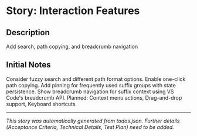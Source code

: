 # Story: Interaction Features

## Description

Add search, path copying, and breadcrumb navigation

## Initial Notes

Consider fuzzy search and different path format options. Enable one-click path copying. Add pinning for frequently used suffix groups with state persistence. Show breadcrumb navigation for suffix context using VS Code's breadcrumb API. Planned: Context menu actions, Drag-and-drop support, Keyboard shortcuts.

---

_This story was automatically generated from todos.json._
_Further details (Acceptance Criteria, Technical Details, Test Plan) need to be added._
